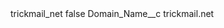 <?xml version="1.0" encoding="UTF-8"?>
<CustomMetadata xmlns="http://soap.sforce.com/2006/04/metadata" xmlns:xsi="http://www.w3.org/2001/XMLSchema-instance" xmlns:xsd="http://www.w3.org/2001/XMLSchema">
    <label>trickmail_net</label>
    <protected>false</protected>
    <values>
        <field>Domain_Name__c</field>
        <value xsi:type="xsd:string">trickmail.net</value>
    </values>
</CustomMetadata>
